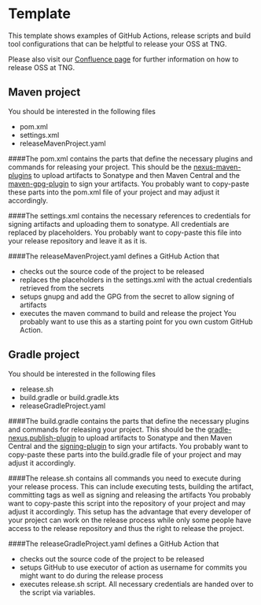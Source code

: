# Template

This template shows examples of GitHub Actions, release scripts and build tool configurations that can be helptful to release your OSS at TNG.

Please also visit our [Confluence page](https://confluence.tngtech.com/pages/viewpage.action?pageId=424940325) for further
information on how to release OSS at TNG.

## Maven project
You should be interested in the following files
* pom.xml
* settings.xml
* releaseMavenProject.yaml

####The pom.xml
contains the parts that define the necessary plugins and commands for releasing your project. 
This should be the [nexus-maven-plugins](https://github.com/sonatype/nexus-maven-plugins/tree/master/staging/maven-plugin)
to upload artifacts to Sonatype and then Maven Central and the
[maven-gpg-plugin](https://github.com/apache/maven-gpg-plugin) to sign your artifacts. 
You probably want to copy-paste these parts into the pom.xml file of your project and may adjust it accordingly. 

####The settings.xml
contains the necessary references to credentials for signing artifacts and uploading them to sonatype. 
All credentials are replaced by placeholders.
You probably want to copy-paste this file into your release repository and leave it as it is.

####The releaseMavenProject.yaml
defines a GitHub Action that 
- checks out the source code of the project to be released
- replaces the placeholders in the settings.xml with the actual credentials retrieved from the secrets
- setups gnupg and add the GPG from the secret to allow signing of artifacts
- executes the maven command to build and release the project
You probably want to use this as a starting point for you own custom GitHub Action.

## Gradle project
You should be interested in the following files
* release.sh
* build.gradle or build.gradle.kts
* releaseGradleProject.yaml

####The build.gradle
contains the parts that define the necessary plugins and commands for releasing your project.
This should be the [gradle-nexus.publish-plugin](https://github.com/gradle-nexus/publish-plugin) to upload artifacts to Sonatype and then Maven Central
and the [signing-plugin](https://docs.gradle.org/current/userguide/signing_plugin.html) to sign your artifacts.
You probably want to copy-paste these parts into the build.gradle file of your project and may adjust it accordingly.

####The release.sh
contains all commands you need to execute during your release process. 
This can include executing tests, building the artifact, committing tags as well as signing and releasing the artifacts
You probably want to copy-paste this script into the repository of your project and may adjust it accordingly.
This setup has the advantage that every developer of your project can work on the release process while 
only some people have access to the release repository and thus the right to release the project. 

####The releaseGradleProject.yaml
defines a GitHub Action that
- checks out the source code of the project to be released
- setups GitHub to use executor of action as username for commits you might want to do during the release process
- executes release.sh script. All necessary credentials are handed over to the script via variables.
